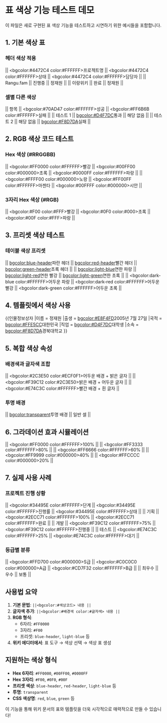 # 표 색상 기능 테스트 데모

이 파일은 새로 구현된 표 색상 기능을 테스트하고 시연하기 위한 예시들을 포함합니다.

## 1. 기본 색상 표

### 헤더 색상 적용
|| <bgcolor:#4472C4 color:#FFFFFF>프로젝트명 || <bgcolor:#4472C4 color:#FFFFFF>상태 || <bgcolor:#4472C4 color:#FFFFFF>담당자 ||
|| Rangu.fam || 진행중 || 정재원 ||
|| 이랑위키 || 완료 || 정재원 ||

### 셀별 다른 색상
|| 항목 || <bgcolor:#70AD47 color:#FFFFFF>성공 || <bgcolor:#FF6B6B color:#FFFFFF>실패 ||
|| 테스트 1 || <bgcolor:#D4F7DC>통과 || 해당 없음 ||
|| 테스트 2 || 해당 없음 || <bgcolor:#F8D7DA>실패 ||

## 2. RGB 색상 코드 테스트

### Hex 색상 (#RRGGBB)
|| <bgcolor:#FF0000 color:#FFFFFF>빨강 || <bgcolor:#00FF00 color:#000000>초록 || <bgcolor:#0000FF color:#FFFFFF>파랑 ||
|| <bgcolor:#FFFF00 color:#000000>노랑 || <bgcolor:#FF00FF color:#FFFFFF>마젠타 || <bgcolor:#00FFFF color:#000000>시안 ||

### 3자리 Hex 색상 (#RGB)
|| <bgcolor:#F00 color:#FFF>빨강 || <bgcolor:#0F0 color:#000>초록 || <bgcolor:#00F color:#FFF>파랑 ||

## 3. 프리셋 색상 테스트

### 테이블 색상 프리셋
|| <bgcolor:blue-header>파란 헤더 || <bgcolor:red-header>빨간 헤더 || <bgcolor:green-header>초록 헤더 ||
|| <bgcolor:light-blue>연한 파랑 || <bgcolor:light-red>연한 빨강 || <bgcolor:light-green>연한 초록 ||
|| <bgcolor:dark-blue color:#FFFFFF>어두운 파랑 || <bgcolor:dark-red color:#FFFFFF>어두운 빨강 || <bgcolor:dark-green color:#FFFFFF>어두운 초록 ||

## 4. 템플릿에서 색상 사용

{{인물정보상자
|이름 = 정재원
|출생 = <bgcolor:#E8F4FD>2005년 7월 27일
|국적 = <bgcolor:#FFE5CC>대한민국
|직업 = <bgcolor:#D4F7DC>대학생
|소속 = <bgcolor:#F8D7DA>경북대학교
}}

## 5. 복합 색상 속성

### 배경색과 글자색 조합
|| <bgcolor:#2C3E50 color:#ECF0F1>어두운 배경 + 밝은 글자 ||
|| <bgcolor:#F39C12 color:#2C3E50>밝은 배경 + 어두운 글자 ||
|| <bgcolor:#E74C3C color:#FFFFFF>빨간 배경 + 흰 글자 ||

### 투명 배경
|| <bgcolor:transparent>투명 배경 || 일반 셀 ||

## 6. 그라데이션 효과 시뮬레이션

|| <bgcolor:#FF0000 color:#FFFFFF>100% ||
|| <bgcolor:#FF3333 color:#FFFFFF>80% ||
|| <bgcolor:#FF6666 color:#FFFFFF>60% ||
|| <bgcolor:#FF9999 color:#000000>40% ||
|| <bgcolor:#FFCCCC color:#000000>20% ||

## 7. 실제 사용 사례

### 프로젝트 진행 상황
|| <bgcolor:#34495E color:#FFFFFF>단계 || <bgcolor:#34495E color:#FFFFFF>진행률 || <bgcolor:#34495E color:#FFFFFF>상태 ||
|| 기획 || <bgcolor:#2ECC71 color:#FFFFFF>100% || <bgcolor:#2ECC71 color:#FFFFFF>완료 ||
|| 개발 || <bgcolor:#F39C12 color:#FFFFFF>75% || <bgcolor:#F39C12 color:#FFFFFF>진행중 ||
|| 테스트 || <bgcolor:#E74C3C color:#FFFFFF>25% || <bgcolor:#E74C3C color:#FFFFFF>대기 ||

### 등급별 분류
|| <bgcolor:#FFD700 color:#000000>S급 || <bgcolor:#C0C0C0 color:#000000>A급 || <bgcolor:#CD7F32 color:#FFFFFF>B급 ||
|| 최우수 || 우수 || 보통 ||

## 사용법 요약

1. **기본 문법**: `||<bgcolor:#색상코드> 내용 ||`
2. **글자색 추가**: `||<bgcolor:#배경색 color:#글자색> 내용 ||`
3. **RGB 형식**: 
   - 6자리: `#FF0000`
   - 3자리: `#F00`
   - 프리셋: `blue-header`, `light-blue` 등
4. **위키 에디터에서**: 표 도구 → 색상 선택 → 색상 표 생성

## 지원하는 색상 형식

- **Hex 6자리**: `#FF0000`, `#00FF00`, `#0000FF`
- **Hex 3자리**: `#F00`, `#0F0`, `#00F`
- **프리셋 색상**: `blue-header`, `red-header`, `light-blue` 등
- **투명**: `transparent`
- **CSS 색상명**: `red`, `blue`, `green` 등

이 기능을 통해 위키 문서의 표와 템플릿을 더욱 시각적으로 매력적으로 만들 수 있습니다!